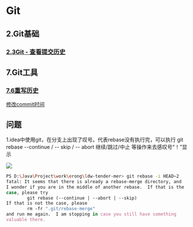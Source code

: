 # Git

## 2.Git基础

### [2.3Git - 查看提交历史](https://git-scm.com/book/zh/v2/Git-%E5%9F%BA%E7%A1%80-%E6%9F%A5%E7%9C%8B%E6%8F%90%E4%BA%A4%E5%8E%86%E5%8F%B2) 

## 7.Git工具

### [7.6重写历史](https://git-scm.com/book/zh/v2/Git-%E5%B7%A5%E5%85%B7-%E9%87%8D%E5%86%99%E5%8E%86%E5%8F%B2)

[修改commit时间](https://www.php.cn/faq/493446.html)



## 问题

1.idea中使用git，在分支上出现了叹号。代表rebase没有执行完，可以执行 git rebase  --continue / -- skip / -- abort  继续/跳过/中止 等操作来去感叹号“！”显示

![](https://typora-images-repository.oss-cn-beijing.aliyuncs.com/mall/notes/1693357941989.jpg)

```bash
PS D:\Java\Project\work\erong\ldw-tender-mer> git rebase -i HEAD~2
fatal: It seems that there is already a rebase-merge directory, and
I wonder if you are in the middle of another rebase.  If that is the
case, please try
        git rebase (--continue | --abort | --skip)
If that is not the case, please
        rm -fr ".git/rebase-merge"
and run me again.  I am stopping in case you still have something
valuable there.
```

